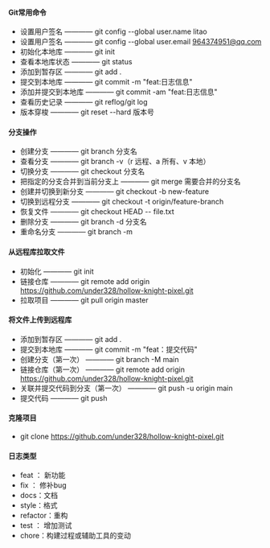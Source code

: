 #### Git常用命令
- 设置用户签名 ———— git config --global user.name litao
- 设置用户签名 ———— git config --global user.email 964374951@qq.com
- 初始化本地库 ———— git init
- 查看本地库状态 ———— git status
- 添加到暂存区 ———— git add .
- 提交到本地库 ———— git commit -m "feat:日志信息"
- 添加并提交到本地库 ———— git commit -am "feat:日志信息"
- 查看历史记录 ———— git reflog/git log
- 版本穿梭 ———— git reset --hard 版本号
#### 分支操作
- 创建分支 ———— git branch 分支名
- 查看分支 ———— git branch -v（r 远程、a 所有、v 本地）
- 切换分支 ———— git checkout 分支名
- 把指定的分支合并到当前分支上 ———— git merge 需要合并的分支名
- 创建并切换到新分支 ———— git checkout -b new-feature
- 切换到远程分支 ———— git checkout -t origin/feature-branch
- 恢复文件 ———— git checkout HEAD -- file.txt
- 删除分支 ———— git branch -d 分支名
- 重命名分支 ———— git branch -m <old-branch> <new-branch>
#### 从远程库拉取文件
- 初始化 ————  git init
- 链接仓库 ———— git remote add origin https://github.com/under328/hollow-knight-pixel.git
- 拉取项目 ———— git pull origin master
#### 将文件上传到远程库
- 添加到暂存区 ———— git add .
- 提交到本地库 ———— git commit -m "feat：提交代码"
- 创建分支（第一次） ———— git branch -M main
- 链接仓库（第一次） ———— git remote add origin https://github.com/under328/hollow-knight-pixel.git
- 关联并提交代码到分支（第一次） ———— git push -u origin main
- 提交代码 ———— git push
#### 克隆项目
- git clone https://github.com/under328/hollow-knight-pixel.git
#### 日志类型
- feat ： 新功能
- fix ： 修补bug
- docs：文档
- style：格式
- refactor：重构
- test ： 增加测试
- chore：构建过程或辅助工具的变动
